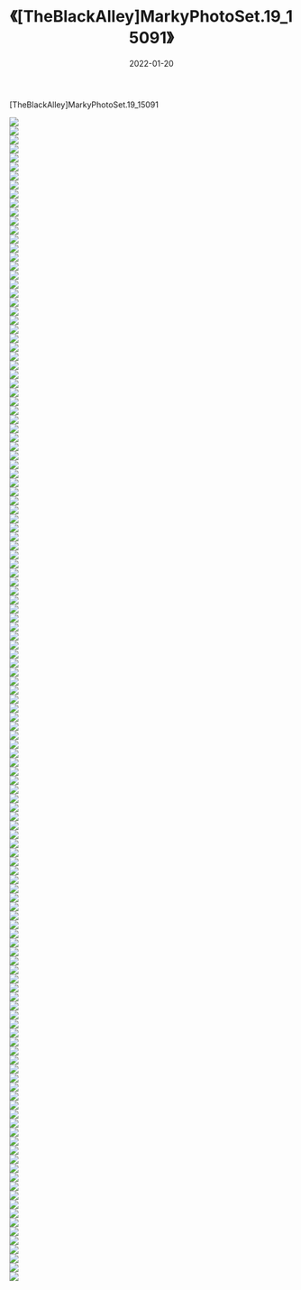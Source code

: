 ﻿---
layout: post
title:  《[TheBlackAlley]MarkyPhotoSet.19_15091》
date:   2022-01-20
img: http://imgx.orgx.ga/漏D/2022/[TheBlackAlley]MarkyPhotoSet.19_15091/000.jpg
categories: [美女, 清纯, 唯美]
---

[TheBlackAlley]MarkyPhotoSet.19_15091

  ![](http://imgx.orgx.ga/漏D/2022/[TheBlackAlley]MarkyPhotoSet.19_15091/001.jpg) <br> ![](http://imgx.orgx.ga/漏D/2022/[TheBlackAlley]MarkyPhotoSet.19_15091/002.jpg) <br> ![](http://imgx.orgx.ga/漏D/2022/[TheBlackAlley]MarkyPhotoSet.19_15091/003.jpg) <br> ![](http://imgx.orgx.ga/漏D/2022/[TheBlackAlley]MarkyPhotoSet.19_15091/004.jpg) <br> ![](http://imgx.orgx.ga/漏D/2022/[TheBlackAlley]MarkyPhotoSet.19_15091/005.jpg) <br> ![](http://imgx.orgx.ga/漏D/2022/[TheBlackAlley]MarkyPhotoSet.19_15091/006.jpg) <br> ![](http://imgx.orgx.ga/漏D/2022/[TheBlackAlley]MarkyPhotoSet.19_15091/007.jpg) <br> ![](http://imgx.orgx.ga/漏D/2022/[TheBlackAlley]MarkyPhotoSet.19_15091/008.jpg) <br> ![](http://imgx.orgx.ga/漏D/2022/[TheBlackAlley]MarkyPhotoSet.19_15091/009.jpg) <br> ![](http://imgx.orgx.ga/漏D/2022/[TheBlackAlley]MarkyPhotoSet.19_15091/010.jpg) <br> ![](http://imgx.orgx.ga/漏D/2022/[TheBlackAlley]MarkyPhotoSet.19_15091/011.jpg) <br> ![](http://imgx.orgx.ga/漏D/2022/[TheBlackAlley]MarkyPhotoSet.19_15091/012.jpg) <br> ![](http://imgx.orgx.ga/漏D/2022/[TheBlackAlley]MarkyPhotoSet.19_15091/013.jpg) <br> ![](http://imgx.orgx.ga/漏D/2022/[TheBlackAlley]MarkyPhotoSet.19_15091/014.jpg) <br> ![](http://imgx.orgx.ga/漏D/2022/[TheBlackAlley]MarkyPhotoSet.19_15091/015.jpg) <br> ![](http://imgx.orgx.ga/漏D/2022/[TheBlackAlley]MarkyPhotoSet.19_15091/016.jpg) <br> ![](http://imgx.orgx.ga/漏D/2022/[TheBlackAlley]MarkyPhotoSet.19_15091/017.jpg) <br> ![](http://imgx.orgx.ga/漏D/2022/[TheBlackAlley]MarkyPhotoSet.19_15091/018.jpg) <br> ![](http://imgx.orgx.ga/漏D/2022/[TheBlackAlley]MarkyPhotoSet.19_15091/019.jpg) <br> ![](http://imgx.orgx.ga/漏D/2022/[TheBlackAlley]MarkyPhotoSet.19_15091/020.jpg) <br> ![](http://imgx.orgx.ga/漏D/2022/[TheBlackAlley]MarkyPhotoSet.19_15091/021.jpg) <br> ![](http://imgx.orgx.ga/漏D/2022/[TheBlackAlley]MarkyPhotoSet.19_15091/022.jpg) <br> ![](http://imgx.orgx.ga/漏D/2022/[TheBlackAlley]MarkyPhotoSet.19_15091/023.jpg) <br> ![](http://imgx.orgx.ga/漏D/2022/[TheBlackAlley]MarkyPhotoSet.19_15091/024.jpg) <br> ![](http://imgx.orgx.ga/漏D/2022/[TheBlackAlley]MarkyPhotoSet.19_15091/025.jpg) <br> ![](http://imgx.orgx.ga/漏D/2022/[TheBlackAlley]MarkyPhotoSet.19_15091/026.jpg) <br> ![](http://imgx.orgx.ga/漏D/2022/[TheBlackAlley]MarkyPhotoSet.19_15091/027.jpg) <br> ![](http://imgx.orgx.ga/漏D/2022/[TheBlackAlley]MarkyPhotoSet.19_15091/028.jpg) <br> ![](http://imgx.orgx.ga/漏D/2022/[TheBlackAlley]MarkyPhotoSet.19_15091/029.jpg) <br> ![](http://imgx.orgx.ga/漏D/2022/[TheBlackAlley]MarkyPhotoSet.19_15091/030.jpg) <br> ![](http://imgx.orgx.ga/漏D/2022/[TheBlackAlley]MarkyPhotoSet.19_15091/031.jpg) <br> ![](http://imgx.orgx.ga/漏D/2022/[TheBlackAlley]MarkyPhotoSet.19_15091/032.jpg) <br> ![](http://imgx.orgx.ga/漏D/2022/[TheBlackAlley]MarkyPhotoSet.19_15091/033.jpg) <br> ![](http://imgx.orgx.ga/漏D/2022/[TheBlackAlley]MarkyPhotoSet.19_15091/034.jpg) <br> ![](http://imgx.orgx.ga/漏D/2022/[TheBlackAlley]MarkyPhotoSet.19_15091/035.jpg) <br> ![](http://imgx.orgx.ga/漏D/2022/[TheBlackAlley]MarkyPhotoSet.19_15091/036.jpg) <br> ![](http://imgx.orgx.ga/漏D/2022/[TheBlackAlley]MarkyPhotoSet.19_15091/037.jpg) <br> ![](http://imgx.orgx.ga/漏D/2022/[TheBlackAlley]MarkyPhotoSet.19_15091/038.jpg) <br> ![](http://imgx.orgx.ga/漏D/2022/[TheBlackAlley]MarkyPhotoSet.19_15091/039.jpg) <br> ![](http://imgx.orgx.ga/漏D/2022/[TheBlackAlley]MarkyPhotoSet.19_15091/040.jpg) <br> ![](http://imgx.orgx.ga/漏D/2022/[TheBlackAlley]MarkyPhotoSet.19_15091/041.jpg) <br> ![](http://imgx.orgx.ga/漏D/2022/[TheBlackAlley]MarkyPhotoSet.19_15091/042.jpg) <br> ![](http://imgx.orgx.ga/漏D/2022/[TheBlackAlley]MarkyPhotoSet.19_15091/043.jpg) <br> ![](http://imgx.orgx.ga/漏D/2022/[TheBlackAlley]MarkyPhotoSet.19_15091/044.jpg) <br> ![](http://imgx.orgx.ga/漏D/2022/[TheBlackAlley]MarkyPhotoSet.19_15091/045.jpg) <br> ![](http://imgx.orgx.ga/漏D/2022/[TheBlackAlley]MarkyPhotoSet.19_15091/046.jpg) <br> ![](http://imgx.orgx.ga/漏D/2022/[TheBlackAlley]MarkyPhotoSet.19_15091/047.jpg) <br> ![](http://imgx.orgx.ga/漏D/2022/[TheBlackAlley]MarkyPhotoSet.19_15091/048.jpg) <br> ![](http://imgx.orgx.ga/漏D/2022/[TheBlackAlley]MarkyPhotoSet.19_15091/049.jpg) <br> ![](http://imgx.orgx.ga/漏D/2022/[TheBlackAlley]MarkyPhotoSet.19_15091/050.jpg) <br> ![](http://imgx.orgx.ga/漏D/2022/[TheBlackAlley]MarkyPhotoSet.19_15091/051.jpg) <br> ![](http://imgx.orgx.ga/漏D/2022/[TheBlackAlley]MarkyPhotoSet.19_15091/052.jpg) <br> ![](http://imgx.orgx.ga/漏D/2022/[TheBlackAlley]MarkyPhotoSet.19_15091/053.jpg) <br> ![](http://imgx.orgx.ga/漏D/2022/[TheBlackAlley]MarkyPhotoSet.19_15091/054.jpg) <br> ![](http://imgx.orgx.ga/漏D/2022/[TheBlackAlley]MarkyPhotoSet.19_15091/055.jpg) <br> ![](http://imgx.orgx.ga/漏D/2022/[TheBlackAlley]MarkyPhotoSet.19_15091/056.jpg) <br> ![](http://imgx.orgx.ga/漏D/2022/[TheBlackAlley]MarkyPhotoSet.19_15091/057.jpg) <br> ![](http://imgx.orgx.ga/漏D/2022/[TheBlackAlley]MarkyPhotoSet.19_15091/058.jpg) <br> ![](http://imgx.orgx.ga/漏D/2022/[TheBlackAlley]MarkyPhotoSet.19_15091/059.jpg) <br> ![](http://imgx.orgx.ga/漏D/2022/[TheBlackAlley]MarkyPhotoSet.19_15091/060.jpg) <br> ![](http://imgx.orgx.ga/漏D/2022/[TheBlackAlley]MarkyPhotoSet.19_15091/061.jpg) <br> ![](http://imgx.orgx.ga/漏D/2022/[TheBlackAlley]MarkyPhotoSet.19_15091/062.jpg) <br> ![](http://imgx.orgx.ga/漏D/2022/[TheBlackAlley]MarkyPhotoSet.19_15091/063.jpg) <br> ![](http://imgx.orgx.ga/漏D/2022/[TheBlackAlley]MarkyPhotoSet.19_15091/064.jpg) <br> ![](http://imgx.orgx.ga/漏D/2022/[TheBlackAlley]MarkyPhotoSet.19_15091/065.jpg) <br> ![](http://imgx.orgx.ga/漏D/2022/[TheBlackAlley]MarkyPhotoSet.19_15091/066.jpg) <br> ![](http://imgx.orgx.ga/漏D/2022/[TheBlackAlley]MarkyPhotoSet.19_15091/067.jpg) <br> ![](http://imgx.orgx.ga/漏D/2022/[TheBlackAlley]MarkyPhotoSet.19_15091/068.jpg) <br> ![](http://imgx.orgx.ga/漏D/2022/[TheBlackAlley]MarkyPhotoSet.19_15091/069.jpg) <br> ![](http://imgx.orgx.ga/漏D/2022/[TheBlackAlley]MarkyPhotoSet.19_15091/070.jpg) <br> ![](http://imgx.orgx.ga/漏D/2022/[TheBlackAlley]MarkyPhotoSet.19_15091/071.jpg) <br> ![](http://imgx.orgx.ga/漏D/2022/[TheBlackAlley]MarkyPhotoSet.19_15091/072.jpg) <br> ![](http://imgx.orgx.ga/漏D/2022/[TheBlackAlley]MarkyPhotoSet.19_15091/073.jpg) <br> ![](http://imgx.orgx.ga/漏D/2022/[TheBlackAlley]MarkyPhotoSet.19_15091/074.jpg) <br> ![](http://imgx.orgx.ga/漏D/2022/[TheBlackAlley]MarkyPhotoSet.19_15091/075.jpg) <br> ![](http://imgx.orgx.ga/漏D/2022/[TheBlackAlley]MarkyPhotoSet.19_15091/076.jpg) <br> ![](http://imgx.orgx.ga/漏D/2022/[TheBlackAlley]MarkyPhotoSet.19_15091/077.jpg) <br> ![](http://imgx.orgx.ga/漏D/2022/[TheBlackAlley]MarkyPhotoSet.19_15091/078.jpg) <br> ![](http://imgx.orgx.ga/漏D/2022/[TheBlackAlley]MarkyPhotoSet.19_15091/079.jpg) <br> ![](http://imgx.orgx.ga/漏D/2022/[TheBlackAlley]MarkyPhotoSet.19_15091/080.jpg) <br> ![](http://imgx.orgx.ga/漏D/2022/[TheBlackAlley]MarkyPhotoSet.19_15091/081.jpg) <br> ![](http://imgx.orgx.ga/漏D/2022/[TheBlackAlley]MarkyPhotoSet.19_15091/082.jpg) <br> ![](http://imgx.orgx.ga/漏D/2022/[TheBlackAlley]MarkyPhotoSet.19_15091/083.jpg) <br> ![](http://imgx.orgx.ga/漏D/2022/[TheBlackAlley]MarkyPhotoSet.19_15091/084.jpg) <br> ![](http://imgx.orgx.ga/漏D/2022/[TheBlackAlley]MarkyPhotoSet.19_15091/085.jpg) <br> ![](http://imgx.orgx.ga/漏D/2022/[TheBlackAlley]MarkyPhotoSet.19_15091/086.jpg) <br> ![](http://imgx.orgx.ga/漏D/2022/[TheBlackAlley]MarkyPhotoSet.19_15091/087.jpg) <br> ![](http://imgx.orgx.ga/漏D/2022/[TheBlackAlley]MarkyPhotoSet.19_15091/088.jpg) <br> ![](http://imgx.orgx.ga/漏D/2022/[TheBlackAlley]MarkyPhotoSet.19_15091/089.jpg) <br> ![](http://imgx.orgx.ga/漏D/2022/[TheBlackAlley]MarkyPhotoSet.19_15091/090.jpg) <br> ![](http://imgx.orgx.ga/漏D/2022/[TheBlackAlley]MarkyPhotoSet.19_15091/091.jpg) <br> ![](http://imgx.orgx.ga/漏D/2022/[TheBlackAlley]MarkyPhotoSet.19_15091/092.jpg) <br> ![](http://imgx.orgx.ga/漏D/2022/[TheBlackAlley]MarkyPhotoSet.19_15091/093.jpg) <br> ![](http://imgx.orgx.ga/漏D/2022/[TheBlackAlley]MarkyPhotoSet.19_15091/094.jpg) <br> ![](http://imgx.orgx.ga/漏D/2022/[TheBlackAlley]MarkyPhotoSet.19_15091/095.jpg) <br> ![](http://imgx.orgx.ga/漏D/2022/[TheBlackAlley]MarkyPhotoSet.19_15091/096.jpg) <br> ![](http://imgx.orgx.ga/漏D/2022/[TheBlackAlley]MarkyPhotoSet.19_15091/097.jpg) <br> ![](http://imgx.orgx.ga/漏D/2022/[TheBlackAlley]MarkyPhotoSet.19_15091/098.jpg) <br> ![](http://imgx.orgx.ga/漏D/2022/[TheBlackAlley]MarkyPhotoSet.19_15091/099.jpg) <br> ![](http://imgx.orgx.ga/漏D/2022/[TheBlackAlley]MarkyPhotoSet.19_15091/100.jpg) <br> ![](http://imgx.orgx.ga/漏D/2022/[TheBlackAlley]MarkyPhotoSet.19_15091/101.jpg) <br> ![](http://imgx.orgx.ga/漏D/2022/[TheBlackAlley]MarkyPhotoSet.19_15091/102.jpg) <br> ![](http://imgx.orgx.ga/漏D/2022/[TheBlackAlley]MarkyPhotoSet.19_15091/103.jpg) <br> ![](http://imgx.orgx.ga/漏D/2022/[TheBlackAlley]MarkyPhotoSet.19_15091/104.jpg) <br> ![](http://imgx.orgx.ga/漏D/2022/[TheBlackAlley]MarkyPhotoSet.19_15091/105.jpg) <br> ![](http://imgx.orgx.ga/漏D/2022/[TheBlackAlley]MarkyPhotoSet.19_15091/106.jpg) <br> ![](http://imgx.orgx.ga/漏D/2022/[TheBlackAlley]MarkyPhotoSet.19_15091/107.jpg) <br> ![](http://imgx.orgx.ga/漏D/2022/[TheBlackAlley]MarkyPhotoSet.19_15091/108.jpg) <br> ![](http://imgx.orgx.ga/漏D/2022/[TheBlackAlley]MarkyPhotoSet.19_15091/109.jpg) <br> ![](http://imgx.orgx.ga/漏D/2022/[TheBlackAlley]MarkyPhotoSet.19_15091/110.jpg) <br> ![](http://imgx.orgx.ga/漏D/2022/[TheBlackAlley]MarkyPhotoSet.19_15091/111.jpg) <br> ![](http://imgx.orgx.ga/漏D/2022/[TheBlackAlley]MarkyPhotoSet.19_15091/112.jpg) <br> ![](http://imgx.orgx.ga/漏D/2022/[TheBlackAlley]MarkyPhotoSet.19_15091/113.jpg) <br> ![](http://imgx.orgx.ga/漏D/2022/[TheBlackAlley]MarkyPhotoSet.19_15091/114.jpg) <br> ![](http://imgx.orgx.ga/漏D/2022/[TheBlackAlley]MarkyPhotoSet.19_15091/115.jpg) <br> ![](http://imgx.orgx.ga/漏D/2022/[TheBlackAlley]MarkyPhotoSet.19_15091/116.jpg) <br> ![](http://imgx.orgx.ga/漏D/2022/[TheBlackAlley]MarkyPhotoSet.19_15091/117.jpg) <br> ![](http://imgx.orgx.ga/漏D/2022/[TheBlackAlley]MarkyPhotoSet.19_15091/118.jpg) <br> ![](http://imgx.orgx.ga/漏D/2022/[TheBlackAlley]MarkyPhotoSet.19_15091/119.jpg) <br> ![](http://imgx.orgx.ga/漏D/2022/[TheBlackAlley]MarkyPhotoSet.19_15091/120.jpg) <br> ![](http://imgx.orgx.ga/漏D/2022/[TheBlackAlley]MarkyPhotoSet.19_15091/121.jpg) <br> ![](http://imgx.orgx.ga/漏D/2022/[TheBlackAlley]MarkyPhotoSet.19_15091/122.jpg) <br> ![](http://imgx.orgx.ga/漏D/2022/[TheBlackAlley]MarkyPhotoSet.19_15091/123.jpg) <br> ![](http://imgx.orgx.ga/漏D/2022/[TheBlackAlley]MarkyPhotoSet.19_15091/124.jpg) <br> ![](http://imgx.orgx.ga/漏D/2022/[TheBlackAlley]MarkyPhotoSet.19_15091/125.jpg) <br> ![](http://imgx.orgx.ga/漏D/2022/[TheBlackAlley]MarkyPhotoSet.19_15091/126.jpg) <br> ![](http://imgx.orgx.ga/漏D/2022/[TheBlackAlley]MarkyPhotoSet.19_15091/127.jpg) <br> ![](http://imgx.orgx.ga/漏D/2022/[TheBlackAlley]MarkyPhotoSet.19_15091/128.jpg) <br> ![](http://imgx.orgx.ga/漏D/2022/[TheBlackAlley]MarkyPhotoSet.19_15091/129.jpg) <br>